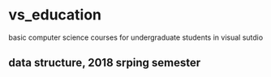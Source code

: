 # vs_education

basic computer science courses for undergraduate students in visual sutdio

## data structure, 2018 srping semester
